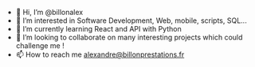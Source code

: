 - 👋 Hi, I’m @billonalex
- 👀 I’m interested in Software Development, Web, mobile, scripts, SQL...
- 🌱 I’m currently learning React and API with Python
- 💞️ I’m looking to collaborate on many interesting projects which could challenge me !
- 📫 How to reach me alexandre@billonprestations.fr

<!---
billonalex/billonalex is a ✨ special ✨ repository because its `README.md` (this file) appears on your GitHub profile.
You can click the Preview link to take a look at your changes.
--->
